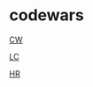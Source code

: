 # codewars
[CW](https://www.codewars.com/api/v1/users/adnjoo)

[LC](https://leetcode.com/adnjoo/)

[HR](https://www.hackerrank.com/adnjoo)
